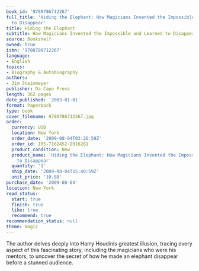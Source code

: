 ```yaml
---
book_id: '9780786712267'
full_title: 'Hiding the Elephant: How Magicians Invented the Impossible and Learned
  to Disappear'
title: Hiding the Elephant
subtitle: How Magicians Invented the Impossible and Learned to Disappear
source: Bookshelf
owned: true
isbn: '9780786712267'
language:
- English
topics:
- Biography & Autobiography
authors:
- Jim Steinmeyer
publisher: Da Capo Press
length: 362 pages
date_published: '2003-01-01'
format: Paperback
type: book
cover_filename: 9780786712267.jpg
order:
  currency: USD
  location: New York
  order_date: '2009-08-04T03:26:59Z'
  order_id: 105-7162452-2016261
  product_condition: New
  product_name: 'Hiding the Elephant: How Magicians Invented the Impossible and Learned
    to Disappear'
  quantity: '1'
  ship_date: '2009-08-04T15:40:59Z'
  unit_price: '10.88'
purchase_date: '2009-08-04'
location: New York
read_status:
  start: true
  finish: true
  like: true
  recommend: true
recommendation_status: null
theme: magic
---
```

The author delves deeply into Harry Houdinis greatest illusion, tracing every aspect of this fascinating story, including the magicians who were his mentors, to uncover the secret of how he made an elephant disappear before a stunned audience.
